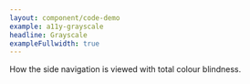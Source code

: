 ```yaml
---
layout: component/code-demo
example: a11y-grayscale
headline: Grayscale
exampleFullwidth: true
---
```



How the side navigation is viewed with total colour blindness.
